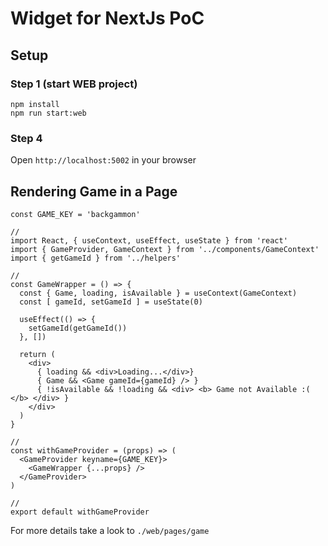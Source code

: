 # Widget for NextJs PoC

## Setup

### Step 1 (start WEB project)
```
npm install
npm run start:web
```

### Step 4
Open `http://localhost:5002` in your browser 

## Rendering Game in a Page

```
const GAME_KEY = 'backgammon'

//
import React, { useContext, useEffect, useState } from 'react'
import { GameProvider, GameContext } from '../components/GameContext'
import { getGameId } from '../helpers'

//
const GameWrapper = () => {
  const { Game, loading, isAvailable } = useContext(GameContext)
  const [ gameId, setGameId ] = useState(0)

  useEffect(() => {
    setGameId(getGameId())
  }, [])

  return (
    <div>
      { loading && <div>Loading...</div>}
      { Game && <Game gameId={gameId} /> }
      { !isAvailable && !loading && <div> <b> Game not Available :( </b> </div> }
    </div>
  )
}

//
const withGameProvider = (props) => (
  <GameProvider keyname={GAME_KEY}>
    <GameWrapper {...props} /> 
  </GameProvider>
)

//
export default withGameProvider
```

For more details take a look to `./web/pages/game`